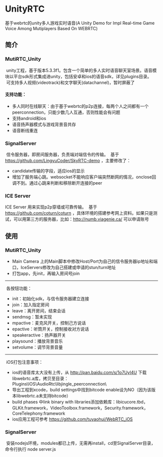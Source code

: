 # UnityRTC
基于webrtc的unity多人游戏实时语音(A Unity Demo for Impl Real-time Game Voice Among Mutiplayers Based On WEBRTC)
## 简介
### MutiRTC_Unity
  unity工程，基于版本5.3.3f1。包含一个简单的多人实时语音聊天室场景。语音模块以平台sdk形式集成进unity，包括安卓和ios的语音sdk，详见plugins目录。<br>
  可支持多人视频(videotrack)和文字聊天(datachannel)，暂时屏蔽了
#### 支持功能：
* 多人同时在线聊天：由于基于webrtc的p2p连接，每两个人之间都有一个peerconnection，只能少数几人互通，否则性能会有问题
* 支持android和ios
* 语音扬声器模式与游戏背景音共存
* 语音断线重连
### SignalServer
  信令服务器，即房间服务器，负责端对端信令的传输。
  基于 https://github.com/LingyuCoder/SkyRTC-demo ，主要修改了：
* candidate传输的字段，适应ios的显示
* 增加了服务端心跳。websocket不能响应客户端突然断网的情况，onclose回调不到。通过心跳来判断和移除断开连接的peer
### ICE Server
  ICE Server 用来实现p2p穿墙或可靠传输。
  基于 https://github.com/coturn/coturn ，具体环境的搭建参考网上资料。如果只是测试，可以用第三方的服务器，比如：http://numb.viagenie.ca/ 可以申请账号
## 使用
### MutiRTC_Unity
* Main Camera 上的Main脚本中修改Host/Port为自己的信令服务器ip地址和端口，IceServers修改为自己搭建或申请的stun/turn地址
* 打包app，先init，再输入房间号join
---
  各按钮功能：
* init：初始化sdk，与信令服务器建立连接
* join：加入指定房间
* leave：离开房间，结束会话
* sendmsg：暂未实现
* mpactive：麦克风开关，控制己方说话
* epactive：听筒开关，控制接收对方说话
* speakeractive：扬声器开关
* playsound：播放背景音乐
* setvolume：调节背景音量
---
  iOS打包注意事项：
* ios的语音库太大没有上传，从 http://pan.baidu.com/s/1o7UyI4U 下载libwebrtc.a库，拷贝至目录：Plugins\IOS\AudioRtc\libjingle_peerconnection\
* 导出工程到xcode，build settings中找到bitcode enable设为NO（因为该版本libwebrtc.a未支持bitcode）
* build phases 中link binary with libraries添加依赖库：libicucore.tbd，GLKit.framework，VideoToolbox.framework，Security.framework，CoreTelephony.framework
* ios应用工程可参考 https://github.com/tuyaohui/WebRTC_iOS
### SignalServer
  安装nodejs环境，modules都已上传，无需再install，cd至SignalServer目录，命令行执行 node server.js
